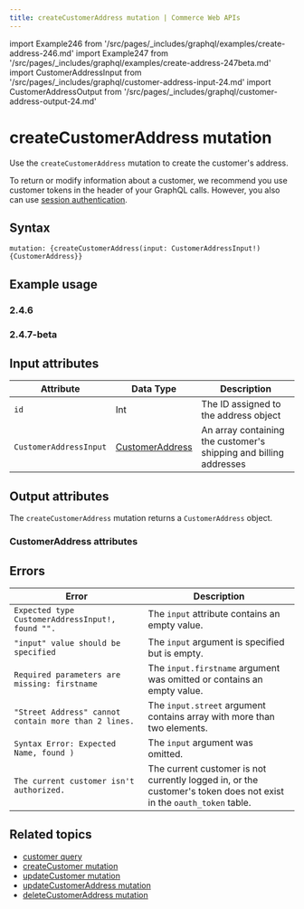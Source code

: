 ```yaml
---
title: createCustomerAddress mutation | Commerce Web APIs
---
```


import Example246 from '/src/pages/_includes/graphql/examples/create-address-246.md'
import Example247 from '/src/pages/_includes/graphql/examples/create-address-247beta.md'
import CustomerAddressInput from '/src/pages/_includes/graphql/customer-address-input-24.md'
import CustomerAddressOutput from '/src/pages/_includes/graphql/customer-address-output-24.md'

# createCustomerAddress mutation

Use the `createCustomerAddress` mutation to create the customer's address.

To return or modify information about a customer, we recommend you use customer tokens in the header of your GraphQL calls. However, you also can use [session authentication](https://developer.adobe.com/commerce/webapi/get-started/authentication/gs-authentication-session).

## Syntax

`mutation: {createCustomerAddress(input: CustomerAddressInput!) {CustomerAddress}}`

## Example usage

<TabsBlock orientation="horizontal" slots="heading, content" repeat="2" theme="light"/>

### 2.4.6

<Example246 />

### 2.4.7-beta

<Example247 />

## Input attributes

Attribute |  Data Type | Description
--- | --- | ---
`id` | Int | The ID assigned to the address object
`CustomerAddressInput` | [CustomerAddress](#customeraddressinput-attributes) | An array containing the customer's shipping and billing addresses

<CustomerAddressInput />

## Output attributes

The `createCustomerAddress` mutation returns a `CustomerAddress` object.

### CustomerAddress attributes

<CustomerAddressOutput />

## Errors

Error | Description
--- | ---
`Expected type CustomerAddressInput!, found "".` | The `input` attribute contains an empty value.
`"input" value should be specified` | The `input` argument is specified but is empty.
`Required parameters are missing: firstname` | The `input.firstname` argument was omitted or contains an empty value.
`"Street Address" cannot contain more than 2 lines.` | The `input.street` argument contains array with more than two elements.
`Syntax Error: Expected Name, found )` | The `input` argument was omitted.
`The current customer isn't authorized.` | The current customer is not currently logged in, or the customer's token does not exist in the `oauth_token` table.

## Related topics

*  [customer query](../queries/customer.md)
*  [createCustomer mutation](create.md)
*  [updateCustomer mutation](update.md)
*  [updateCustomerAddress mutation](update-address.md)
*  [deleteCustomerAddress mutation](delete-address.md)
